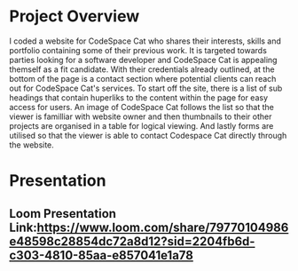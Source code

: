 # Project Overview
I coded a website for CodeSpace Cat who shares their interests, skills and portfolio containing some of their previous work. It is targeted towards parties looking for a software developer and CodeSpace Cat is appealing themself as a fit candidate. With their credentials already outlined, at the bottom of the page is a contact section where potential clients can reach out for CodeSpace Cat's services. To start off the site, there is a list of sub headings that contain huperliks to the content within the page for easy access for users. An image of CodeSpace Cat follows the list so that the viewer is familliar with website owner and then thumbnails to their other projects are organised in a table for logical viewing. And lastly forms are utilised so that the viewer is able to contact Codespace Cat directly through the website.


# Presentation

## Loom Presentation Link:https://www.loom.com/share/79770104986e48598c28854dc72a8d12?sid=2204fb6d-c303-4810-85aa-e857041e1a78